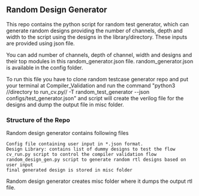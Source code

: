 ## Random Design Generator
This repo contains the python script for random test generator, which can generate random designs providing the number of channels, depth and width to the script using the designs in the library/directory. These inputs are provided using json file.

You can add number of channels, depth of channel, width and designs and their top modules in this random_generator.json file. random_generator.json is available in the config folder.

To run this file you have to clone random testcase generator repo and put your terminal at Compiler_Validation and run the command "python3 //directory to run_cv.py// -T random_test_generator --json configs/test_generator.json" and script will create the verilog file for the designs and dump the output file in misc folder.

### Structure of the Repo

Random design generator contains following files

    Config file containing user input in *.json format.
    Design Library: contains list of dummy designs to test the flow
    cv_run.py script to control the compiler validation flow
    random_design_gen.py script to generate random rtl designs based on user input
    final generated design is stored in misc folder

Random design generator creates misc folder where it dumps the output rtl file.
